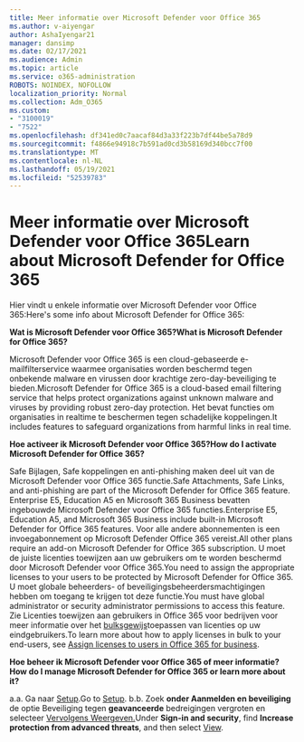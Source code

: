 ```yaml
---
title: Meer informatie over Microsoft Defender voor Office 365
ms.author: v-aiyengar
author: AshaIyengar21
manager: dansimp
ms.date: 02/17/2021
ms.audience: Admin
ms.topic: article
ms.service: o365-administration
ROBOTS: NOINDEX, NOFOLLOW
localization_priority: Normal
ms.collection: Adm_O365
ms.custom:
- "3100019"
- "7522"
ms.openlocfilehash: df341ed0c7aacaf84d3a33f223b7df44be5a78d9
ms.sourcegitcommit: f4866e94918c7b591ad0cd3b58169d340bcc7f00
ms.translationtype: MT
ms.contentlocale: nl-NL
ms.lasthandoff: 05/19/2021
ms.locfileid: "52539783"
---
```

# <a name="learn-about-microsoft-defender-for-office-365"></a><span data-ttu-id="29185-102">Meer informatie over Microsoft Defender voor Office 365</span><span class="sxs-lookup"><span data-stu-id="29185-102">Learn about Microsoft Defender for Office 365</span></span>

<span data-ttu-id="29185-103">Hier vindt u enkele informatie over Microsoft Defender voor Office 365:</span><span class="sxs-lookup"><span data-stu-id="29185-103">Here's some info about Microsoft Defender for Office 365:</span></span>

<span data-ttu-id="29185-104">**Wat is Microsoft Defender voor Office 365?**</span><span class="sxs-lookup"><span data-stu-id="29185-104">**What is Microsoft Defender for Office 365?**</span></span>

<span data-ttu-id="29185-105">Microsoft Defender voor Office 365 is een cloud-gebaseerde e-mailfilterservice waarmee organisaties worden beschermd tegen onbekende malware en virussen door krachtige zero-day-beveiliging te bieden.</span><span class="sxs-lookup"><span data-stu-id="29185-105">Microsoft Defender for Office 365 is a cloud-based email filtering service that helps protect organizations against unknown malware and viruses by providing robust zero-day protection.</span></span> <span data-ttu-id="29185-106">Het bevat functies om organisaties in realtime te beschermen tegen schadelijke koppelingen.</span><span class="sxs-lookup"><span data-stu-id="29185-106">It includes features to safeguard organizations from harmful links in real time.</span></span>

<span data-ttu-id="29185-107">**Hoe activeer ik Microsoft Defender voor Office 365?**</span><span class="sxs-lookup"><span data-stu-id="29185-107">**How do I activate Microsoft Defender for Office 365?**</span></span>

<span data-ttu-id="29185-108">Safe Bijlagen, Safe koppelingen en anti-phishing maken deel uit van de Microsoft Defender voor Office 365 functie.</span><span class="sxs-lookup"><span data-stu-id="29185-108">Safe Attachments, Safe Links, and anti-phishing are part of the Microsoft Defender for Office 365 feature.</span></span> <span data-ttu-id="29185-109">Enterprise E5, Education A5 en Microsoft 365 Business bevatten ingebouwde Microsoft Defender voor Office 365 functies.</span><span class="sxs-lookup"><span data-stu-id="29185-109">Enterprise E5, Education A5, and Microsoft 365 Business include built-in Microsoft Defender for Office 365 features.</span></span> <span data-ttu-id="29185-110">Voor alle andere abonnementen is een invoegabonnement op Microsoft Defender Office 365 vereist.</span><span class="sxs-lookup"><span data-stu-id="29185-110">All other plans require an add-on Microsoft Defender for Office 365 subscription.</span></span> <span data-ttu-id="29185-111">U moet de juiste licenties toewijzen aan uw gebruikers om te worden beschermd door Microsoft Defender voor Office 365.</span><span class="sxs-lookup"><span data-stu-id="29185-111">You need to assign the appropriate licenses to your users to be protected by Microsoft Defender for Office 365.</span></span> <span data-ttu-id="29185-112">U moet globale beheerders- of beveiligingsbeheerdersmachtigingen hebben om toegang te krijgen tot deze functie.</span><span class="sxs-lookup"><span data-stu-id="29185-112">You must have global administrator or security administrator permissions to access this feature.</span></span> <span data-ttu-id="29185-113">Zie Licenties toewijzen aan gebruikers in Office 365 voor bedrijven voor meer informatie over het [bulksgewijs](https://go.microsoft.com/fwlink/?linkid=2093435)toepassen van licenties op uw eindgebruikers.</span><span class="sxs-lookup"><span data-stu-id="29185-113">To learn more about how to apply licenses in bulk to your end-users, see [Assign licenses to users in Office 365 for business](https://go.microsoft.com/fwlink/?linkid=2093435).</span></span>

<span data-ttu-id="29185-114">**Hoe beheer ik Microsoft Defender voor Office 365 of meer informatie?**</span><span class="sxs-lookup"><span data-stu-id="29185-114">**How do I manage Microsoft Defender for Office 365 or learn more about it?**</span></span>

<span data-ttu-id="29185-115">a.</span><span class="sxs-lookup"><span data-stu-id="29185-115">a.</span></span> <span data-ttu-id="29185-116">Ga naar [Setup](https://go.microsoft.com/fwlink/p/?linkid=2075721).</span><span class="sxs-lookup"><span data-stu-id="29185-116">Go to [Setup](https://go.microsoft.com/fwlink/p/?linkid=2075721).</span></span>
<span data-ttu-id="29185-117">b.</span><span class="sxs-lookup"><span data-stu-id="29185-117">b.</span></span> <span data-ttu-id="29185-118">Zoek **onder Aanmelden en beveiliging** de optie Beveiliging tegen **geavanceerde** bedreigingen vergroten en selecteer [Vervolgens Weergeven.](https://go.microsoft.com/fwlink/?linkid=2109302)</span><span class="sxs-lookup"><span data-stu-id="29185-118">Under **Sign-in and security**, find **Increase protection from advanced threats**, and then select [View](https://go.microsoft.com/fwlink/?linkid=2109302).</span></span>
